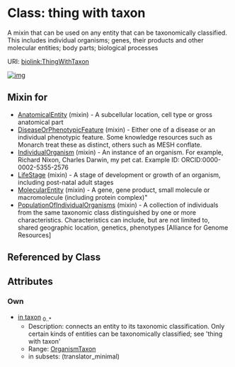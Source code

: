 
# Class: thing with taxon


A mixin that can be used on any entity that can be taxonomically classified. This includes individual organisms; genes, their products and other molecular entities; body parts; biological processes

URI: [biolink:ThingWithTaxon](https://w3id.org/biolink/vocab/ThingWithTaxon)


[![img](https://yuml.me/diagram/nofunky;dir:TB/class/[OrganismTaxon]<in%20taxon%200..*-%20[ThingWithTaxon],[PopulationOfIndividualOrganisms]uses%20-.->[ThingWithTaxon],[MolecularEntity]uses%20-.->[ThingWithTaxon],[LifeStage]uses%20-.->[ThingWithTaxon],[IndividualOrganism]uses%20-.->[ThingWithTaxon],[DiseaseOrPhenotypicFeature]uses%20-.->[ThingWithTaxon],[AnatomicalEntity]uses%20-.->[ThingWithTaxon],[PopulationOfIndividualOrganisms],[OrganismTaxon],[MolecularEntity],[LifeStage],[IndividualOrganism],[DiseaseOrPhenotypicFeature],[AnatomicalEntity])](https://yuml.me/diagram/nofunky;dir:TB/class/[OrganismTaxon]<in%20taxon%200..*-%20[ThingWithTaxon],[PopulationOfIndividualOrganisms]uses%20-.->[ThingWithTaxon],[MolecularEntity]uses%20-.->[ThingWithTaxon],[LifeStage]uses%20-.->[ThingWithTaxon],[IndividualOrganism]uses%20-.->[ThingWithTaxon],[DiseaseOrPhenotypicFeature]uses%20-.->[ThingWithTaxon],[AnatomicalEntity]uses%20-.->[ThingWithTaxon],[PopulationOfIndividualOrganisms],[OrganismTaxon],[MolecularEntity],[LifeStage],[IndividualOrganism],[DiseaseOrPhenotypicFeature],[AnatomicalEntity])

## Mixin for

 * [AnatomicalEntity](AnatomicalEntity.md) (mixin)  - A subcellular location, cell type or gross anatomical part
 * [DiseaseOrPhenotypicFeature](DiseaseOrPhenotypicFeature.md) (mixin)  - Either one of a disease or an individual phenotypic feature. Some knowledge resources such as Monarch treat these as distinct, others such as MESH conflate.
 * [IndividualOrganism](IndividualOrganism.md) (mixin)  - An instance of an organism. For example, Richard Nixon, Charles Darwin, my pet cat. Example ID: ORCID:0000-0002-5355-2576
 * [LifeStage](LifeStage.md) (mixin)  - A stage of development or growth of an organism, including post-natal adult stages
 * [MolecularEntity](MolecularEntity.md) (mixin)  - A gene, gene product, small molecule or macromolecule (including protein complex)"
 * [PopulationOfIndividualOrganisms](PopulationOfIndividualOrganisms.md) (mixin)  - A collection of individuals from the same taxonomic class distinguished by one or more characteristics.  Characteristics can include, but are not limited to, shared geographic location, genetics, phenotypes [Alliance for Genome Resources]

## Referenced by Class


## Attributes


### Own

 * [in taxon](in_taxon.md)  <sub>0..\*</sub>
     * Description: connects an entity to its taxonomic classification. Only certain kinds of entities can be taxonomically classified; see 'thing with taxon'
     * Range: [OrganismTaxon](OrganismTaxon.md)
     * in subsets: (translator_minimal)

